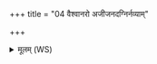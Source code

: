 +++
title = "04 वैश्वानरो अजीजनदग्निर्नव्याम्"

+++
<details><summary>मूलम् (WS)</summary>

वैश्वानरो अजीजनदग्निर्नव्यां सुमतिः ।  
क्ष्मया वृधान ओजसा ॥ ४ ॥
</details>